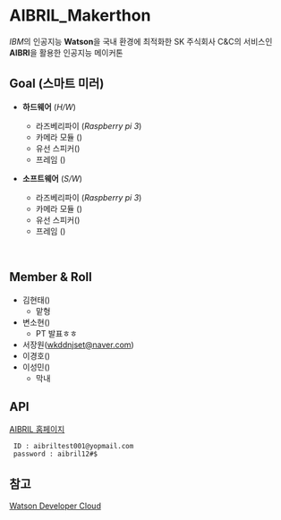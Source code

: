 # AIBRIL_Makerthon
*IBM*의 인공지능 **Watson**을 국내 환경에 최적화한 SK 주식회사 C&C의 서비스인 **AIBRI**을 활용한 인공지능 메이커톤


## Goal (스마트 미러)

- **하드웨어** (*H/W*)
  - 라즈베리파이 (*Raspberry pi 3*)
  - 카메라 모듈 ()
  - 유선 스피커()
  - 프레임 ()

- **소프트웨어** (*S/W*)
  - 라즈베리파이 (*Raspberry pi 3*)
  - 카메라 모듈 ()
  - 유선 스피커()
  - 프레임 ()
  
  
## Member & Roll

- 김현태()
    - 맡형
- 변소현()
    - PT 발표ㅎㅎ 
- 서장원(wkddnjset@naver.com) 
- 이경호()
- 이성민()
    - 막내


## API

[AIBRIL 홈페이지](www.aibril.com)

     ID : aibriltest001@yopmail.com
     password : aibril12#$
     
## 참고
[Watson Developer Cloud](https://github.com/watson-developer-cloud)
